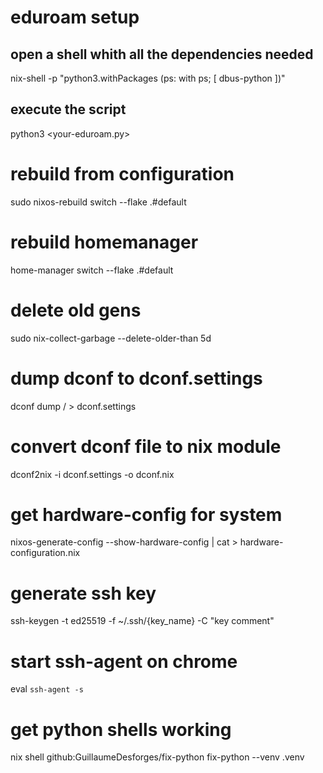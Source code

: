 # eduroam setup
## open a shell whith all the dependencies needed
nix-shell -p "python3.withPackages (ps: with ps; [ dbus-python ])"
## execute the script
python3 <your-eduroam.py>

# rebuild from configuration
sudo nixos-rebuild switch --flake .#default

# rebuild homemanager
home-manager switch --flake .#default

# delete old gens
sudo nix-collect-garbage --delete-older-than 5d

# dump dconf to dconf.settings
dconf dump / > dconf.settings

# convert dconf file to nix module
dconf2nix -i dconf.settings -o dconf.nix

# get hardware-config for system
nixos-generate-config --show-hardware-config  | cat > hardware-configuration.nix

# generate ssh key
ssh-keygen -t ed25519 -f ~/.ssh/{key_name} -C "key comment"

# start ssh-agent on chrome
eval `ssh-agent -s`

# get python shells working
nix shell github:GuillaumeDesforges/fix-python
fix-python --venv .venv
